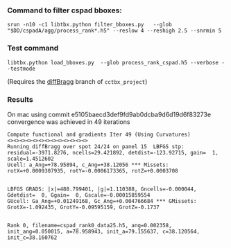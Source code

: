 ### Command to filter cspad bboxes:

```
srun -n10 -c1 libtbx.python filter_bboxes.py   --glob "$DD/cspadA/agg/process_rank*.h5" --reslow 4 --reshigh 2.5 --snrmin 5
```


### Test command

```
libtbx.python load_bboxes.py  --glob process_rank_cspad.h5 --verbose --testmode
```

(Requires the [diffBragg](https://github.com/cctbx/cctbx_project/tree/diffBragg) branch of ```cctbx_project```)

### Results 

On mac using commit e5105baecd3def9fd9ab0dcba9d6d19d6f83273e convergence was achieved in 49 iterations

```
Compute functional and gradients Iter 49 (Using Curvatures)
<><><><><><><><><><><><><>
Running diffBragg over spot 24/24 on panel 15  LBFGS stp: residual=-3971.8276, ncells=29.421892, detdist=-123.92715, gain=  1, scale=1.4512602
Ucell: a_Ang=+78.95894, c_Ang=+38.12056 *** Missets: rotX=+0.0009307935, rotY=-0.0006173365, rotZ=+0.0003708


LBFGS GRADS: |x|=488.799401, |g|=1.110388, Gncells=-0.000044, Gdetdist=  0, Ggain=  0, Gscale=-0.00015859554
GUcell: Ga_Ang=+0.01249168, Gc_Ang=+0.004766684 *** GMissets: GrotX=-1.092435, GrotY=-0.09595159, GrotZ=-0.1737


Rank 0, filename=cspad_rank0_data25.h5, ang=0.002358, init_ang=0.050015, a=78.958943, init_a=79.155637, c=38.120564, init_c=38.160762
```
